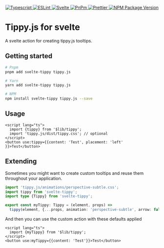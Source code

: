 <p align="center">
  <a href="https://www.typescriptlang.org" _target="blank">
    <img
      alt="Typescript"
      src="https://img.shields.io/badge/Typescript-%23007ACC.svg?style=flat&logo=typescript&logoColor=white"
    />
  </a>
  <a href="https://eslint.org/ _target="blank"">
    <img
      alt="ESLint"
      src="https://img.shields.io/badge/ESLint-4B3263?style=flat&logo=eslint&logoColor=white"
    />
  </a>
  <a href="https://svelte.dev" _target="blank">
    <img
      alt="Svelte"
      src="https://img.shields.io/badge/Svelte-%23f1413d.svg?style=flat&logo=svelte&logoColor=white"
    />
  </a>
  <a href="https://pnpm.io" _target="blank">
    <img
      alt="PnPm"
      src="https://img.shields.io/badge/Pnpm-%23f69220.svg?style=flat&logo=pnpm&logoColor=white"
    />
  </a>
  <a href="https://prettier.io/" _target="blank">
    <img
      alt="Prettier"
      src="https://img.shields.io/badge/Prettier-%23f7b93e?style=flat&logo=prettier&logoColor=black"
    />
  </a>
  <a href="https://www.npmjs.com/package/svelte-tippy" _target="blank">
    <img
      alt="NPM Package Version"
      src="https://img.shields.io/npm/v/svelte-tippy?color=%23CB3837&label=NPM&logo=npm&logoColor=%23ffffff"
    />
  </a>
</p>

# Tippy.js for svelte

A svelte action for creating tippy.js tooltips.

## Getting started

```zsh
# Pnpm
pnpm add svelte-tippy tippy.js

# Yarn
yarn add svelte-tippy tippy.js

# NPM
npm install svelte-tippy tippy.js --save
```

## Usage

```svelte
<script lang="ts">
  import {tippy} from '$lib/tippy';
  import 'tippy.js/dist/tippy.css'; // optional
</script>
<button use:tippy={{content: 'Test', placement: 'left' }}>Test</button>
```

## Extending

Sometimes you might want to create custom tooltips and reuse them throughout your application.

```typescript
import 'tippy.js/animations/perspective-subtle.css';
import tippy from 'svelte-tippy';
import type {Tippy} from 'svelte-tippy';

export const myTippy: Tippy = (element, props) =>
  tippy(element, {...props, animation: 'perspective-subtle', arrow: false});
```

And then you can use the custom action with these defaults applied

```svelte
<script lang="ts">
  import {myTippy} from '$lib/tippy';
</script>
<button use:myTippy={{content: 'Test'}}>Test</button>
```